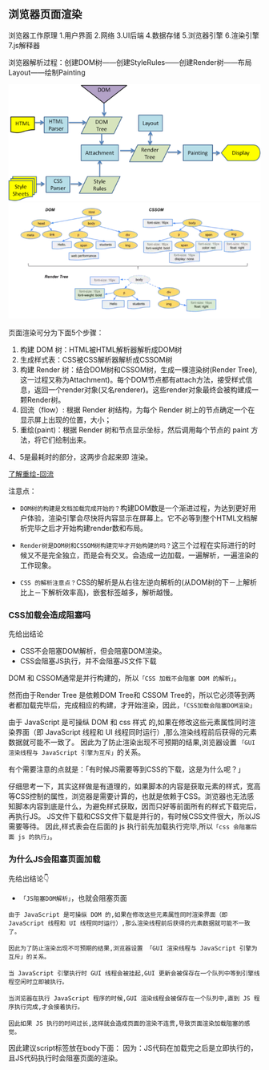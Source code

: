 ## 浏览器页面渲染
浏览器工作原理
1.用户界面 
2.网络 
3.UI后端 
4.数据存储 
5.浏览器引擎 
6.渲染引擎 
7.js解释器  

浏览器解析过程：创建DOM树——创建StyleRules——创建Render树——布局Layout——绘制Painting

![render](/img/render.png)
![render](/img/render1.png)


页面渲染可分为下面5个步骤：
1. 构建 DOM 树：HTML被HTML解析器解析成DOM树
2. 生成样式表：CSS被CSS解析器解析成CSSOM树
3. 构建 Render 树：结合DOM树和CSSOM树，生成一棵渲染树(Render Tree),这一过程又称为Attachment)。每个DOM节点都有attach方法，接受样式信息，返回一个render对象(又名renderer)。这些render对象最终会被构建成一颗Render树。
4. 回流（flow）: 根据 Render 树结构，为每个 Render 树上的节点确定一个在显示屏上出现的位置，大小；
5. 重绘(paint)：根据 Render 树和节点显示坐标，然后调用每个节点的 paint 方法，将它们绘制出来。

4、5是最耗时的部分，这两步合起来即 渲染。


[了解重绘-回流](/details\面试题\JS面试题\重绘-回流.md)

注意点：

* `DOM树的构建是文档加载完成开始的？`构建DOM数是一个渐进过程，为达到更好用户体验，渲染引擎会尽快将内容显示在屏幕上。它不必等到整个HTML文档解析完毕之后才开始构建render数和布局。

* `Render树是DOM树和CSSOM树构建完毕才开始构建的吗？`这三个过程在实际进行的时候又不是完全独立，而是会有交叉。会造成一边加载，一遍解析，一遍渲染的工作现象。

* `CSS 的解析注意点？`CSS的解析是从右往左逆向解析的(从DOM树的下－上解析比上－下解析效率高)，嵌套标签越多，解析越慢。


### CSS加载会造成阻塞吗

先给出结论
* CSS不会阻塞DOM解析，但会阻塞DOM渲染。
* CSS会阻塞JS执行，并不会阻塞JS文件下载

DOM 和 CSSOM通常是并行构建的，所以`「CSS 加载不会阻塞 DOM 的解析」`。

然而由于Render Tree 是依赖DOM Tree和 CSSOM Tree的，所以它必须等到两者都加载完毕后，完成相应的构建，才开始渲染，因此，`「CSS加载会阻塞DOM渲染」`

由于 JavaScript 是可操纵 DOM 和 css 样式 的,如果在修改这些元素属性同时渲染界面（即 JavaScript 线程和 UI 线程同时运行）,那么渲染线程前后获得的元素数据就可能不一致了。
因此为了防止渲染出现不可预期的结果,浏览器设置 `「GUI 渲染线程与 JavaScript 引擎为互斥」`的关系。

有个需要注意的点就是：「有时候JS需要等到CSS的下载，这是为什么呢？」

仔细思考一下，其实这样做是有道理的，如果脚本的内容是获取元素的样式，宽高等CSS控制的属性，浏览器是需要计算的，也就是依赖于CSS。浏览器也无法感知脚本内容到底是什么，为避免样式获取，因而只好等前面所有的样式下载完后，再执行JS。
JS文件下载和CSS文件下载是并行的，有时候CSS文件很大，所以JS需要等待。
因此,样式表会在后面的 js 执行前先加载执行完毕,所以`「css 会阻塞后面 js 的执行」`。

### 为什么JS会阻塞页面加载

先给出结论👇  
* `「JS阻塞DOM解析」`，也就会阻塞页面  

```
由于 JavaScript 是可操纵 DOM 的,如果在修改这些元素属性同时渲染界面（即 JavaScript 线程和 UI 线程同时运行）,那么渲染线程前后获得的元素数据就可能不一致了。

因此为了防止渲染出现不可预期的结果,浏览器设置 「GUI 渲染线程与 JavaScript 引擎为互斥」的关系。

当 JavaScript 引擎执行时 GUI 线程会被挂起,GUI 更新会被保存在一个队列中等到引擎线程空闲时立即被执行。

当浏览器在执行 JavaScript 程序的时候,GUI 渲染线程会被保存在一个队列中,直到 JS 程序执行完成,才会接着执行。

因此如果 JS 执行的时间过长,这样就会造成页面的渲染不连贯,导致页面渲染加载阻塞的感觉。

```

因此建议script标签放在body下面：
因为：JS代码在加载完之后是立即执行的，且JS代码执行时会阻塞页面的渲染。
